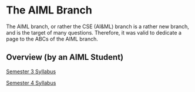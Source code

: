 # The AIML Branch

The AIML branch, or rather the CSE (AI&ML) branch is a rather new branch, and is the target of many questions. Therefore, it was valid to dedicate a page to the ABCs of the AIML branch.

## Overview (by an AIML Student)

[Semester 3 Syllabus](/public/aiml-sem3-syllabus.pdf)

[Semester 4 Syllabus](/public/aiml-sem4-syllabus.pdf)